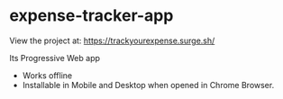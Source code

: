 # expense-tracker-app

View the project at:
https://trackyourexpense.surge.sh/

Its Progressive Web app 
- Works offline
- Installable in Mobile and Desktop when opened in Chrome Browser.
 
